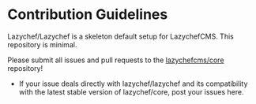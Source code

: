 # Contribution Guidelines

Lazychef/Lazychef is a skeleton default setup for LazychefCMS.
This repository is minimal.

Please submit all issues and pull requests to the [lazychefcms/core](http://github.com/lazychefcms/core) repository!

* If your issue deals directly with lazychef/lazychef and its compatibility with the latest stable version of lazychef/core, post your issues here.
